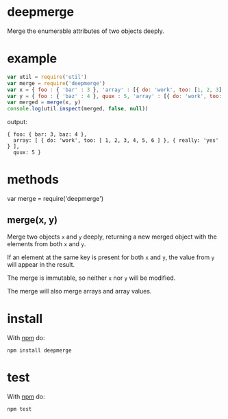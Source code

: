 deepmerge
=========

Merge the enumerable attributes of two objects deeply.

example
=======

``` js
var util = require('util')
var merge = require('deepmerge')
var x = { foo : { 'bar' : 3 }, 'array' : [{ do: 'work', too: [1, 2, 3] }] }
var y = { foo : { 'baz' : 4 }, quux : 5, 'array' : [{ do: 'work', too: [4, 5, 6] }, { really: 'yes' }] }
var merged = merge(x, y)
console.log(util.inspect(merged, false, null))
```

output:

```
{ foo: { bar: 3, baz: 4 },
  array: [ { do: 'work', too: [ 1, 2, 3, 4, 5, 6 ] }, { really: 'yes' } ],
  quux: 5 }
```

methods
=======

var merge = require('deepmerge')

merge(x, y)
-----------

Merge two objects `x` and `y` deeply, returning a new merged object with the
elements from both `x` and `y`.

If an element at the same key is present for both `x` and `y`, the value from
`y` will appear in the result.

The merge is immutable, so neither `x` nor `y` will be modified.

The merge will also merge arrays and array values.

install
=======

With [npm](http://npmjs.org) do:

```
npm install deepmerge
```

test
====

With [npm](http://npmjs.org) do:

```
npm test
```
